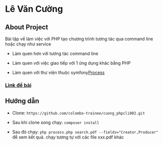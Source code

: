 <h1>Lê Văn Cường</h1>

## About Project

<p>Bài tập về làm việc với PHP tạo chương trình tương tác qua command line hoặc chạy như service</p>

- Làm quen hơn với tương tác command line

- Làm quen với việc giao tiếp với 1 ứng dụng khác bằng PHP

- Làm quen với thư viện thuộc symfony[Process](http://symfony.com/doc/current/components/process.html)

<h3><a href="https://github.com/colombo-trainee/phpcli002">Link đề bài</a></h3>

## Hướng dẫn

- Clone: `https://github.com/colombo-trainee/cuong_phpcli002.git`

- Sau khi clone xong chạy:  `composer install`

- Sau đó chạy: `php process.php search.pdf --fields="Creator,Producer"` để xem kết quả. chạy tương tự với các file xxx.pdf khác